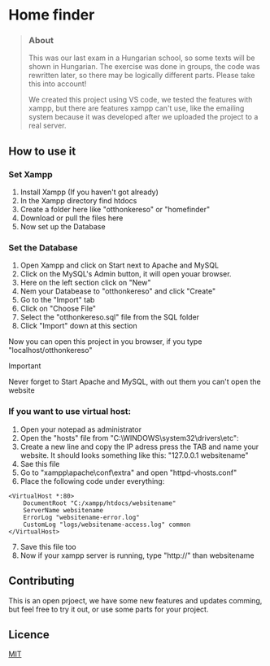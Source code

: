 # Home finder

> ### About
> This was our last exam in a Hungarian school,
> so some texts will be shown in Hungarian.
> The exercise was done in groups, the code was rewritten later,
> so there may be logically different parts. Please take this into account!
> 
> We created this project using VS code, we tested the features with xampp,
> but there are features xampp can't use, like the emailing system because
> it was developed after we uploaded the project to a real server.


## How to use it
### Set Xampp
1. Install Xampp (If you haven't got already)
2. In the Xampp directory find htdocs
3. Create a folder here like "otthonkereso" or "homefinder"
4. Download or pull the files here
5. Now set up the Database


### Set the Database
1. Open Xampp and click on Start next to Apache and MySQL
2. Click on the MySQL's Admin button, it will open youar browser.
3. Here on the left section click on "New"
4. Nem your Databease to "otthonkereso" and click "Create"
5. Go to the "Import" tab
6. Click on "Choose File"
7. Select the "otthonkereso.sql" file from the SQL folder
8. Click "Import" down at this section


Now you can open this project in you browser, if you type
"localhost/otthonkereso"
<!-- Ezt nem tudom pontosan mert nálam már nem működik -->
> [!IMPORTANT]
> Never forget to Start Apache and MySQL, with out them you
> can't open the website



### If you want to use virtual host:
1. Open your notepad as administrator
2. Open the "hosts" file from "C:\WINDOWS\system32\drivers\etc\":
3. Create a new line and copy the IP adress press the TAB and name your website. It should looks something like this:
"127.0.0.1  websitename"
4. Sae this file
5. Go to "xampp\apache\conf\extra" and open "httpd-vhosts.conf"
6. Place the following code under everything:
```
<VirtualHost *:80>
    DocumentRoot "C:/xampp/htdocs/websitename"
    ServerName websitename
    ErrorLog "websitename-error.log"
    CustomLog "logs/websitename-access.log" common
</VirtualHost>
```
7. Save this file too
8. Now if your xampp server is running, type "http://" than websitename

## Contributing
This is an open prjoect, we have some new features and updates comming, but feel free to try it out, or use some parts for your project.

## Licence
[MIT](https://choosealicense.com/licenses/mit/)
